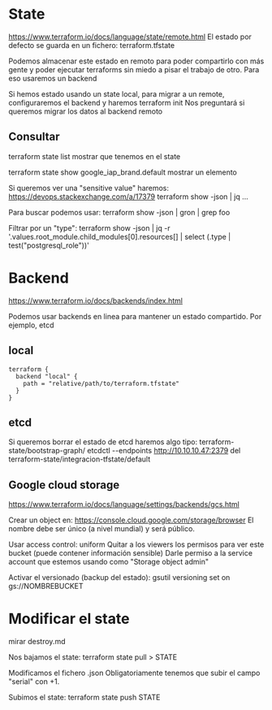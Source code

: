 # State
https://www.terraform.io/docs/language/state/remote.html
El estado por defecto se guarda en un fichero: terraform.tfstate


Podemos almacenar este estado en remoto para poder compartirlo con más gente y poder ejecutar terraforms sin miedo a pisar el trabajo de otro.
Para eso usaremos un backend

Si hemos estado usando un state local, para migrar a un remote, configuraremos el backend y haremos
terraform init
Nos preguntará si queremos migrar los datos al backend remoto

## Consultar
terraform state list
  mostrar que tenemos en el state

terraform state show google_iap_brand.default
  mostrar un elemento

Si queremos ver una "sensitive value" haremos:
https://devops.stackexchange.com/a/17379
terraform show -json | jq ...

Para buscar podemos usar:
terraform show -json | gron | grep foo

Filtrar por un "type":
terraform show -json | jq -r '.values.root_module.child_modules[0].resources[] | select (.type | test("postgresql_role"))'




# Backend
https://www.terraform.io/docs/backends/index.html

Podemos usar backends en linea para mantener un estado compartido.
Por ejemplo, etcd

## local
```
terraform {
  backend "local" {
    path = "relative/path/to/terraform.tfstate"
  }
}
```


## etcd
Si queremos borrar el estado de etcd haremos algo tipo:
terraform-state/bootstrap-graph/
etcdctl --endpoints http://10.10.10.47:2379 del terraform-state/integracion-tfstate/default


## Google cloud storage
https://www.terraform.io/docs/language/settings/backends/gcs.html

Crear un object en:
https://console.cloud.google.com/storage/browser
El nombre debe ser único (a nivel mundial) y será público.

Usar access control: uniform
Quitar a los viewers los permisos para ver este bucket (puede contener información sensible)
Darle permiso a la service account que estemos usando como "Storage object admin"

Activar el versionado (backup del estado):
gsutil versioning set on gs://NOMBREBUCKET


# Modificar el state
mirar destroy.md

Nos bajamos el state:
terraform state pull > STATE

Modificamos el fichero .json
Obligatoriamente tenemos que subir el campo "serial" con +1.

Subimos el state:
terraform state push STATE
